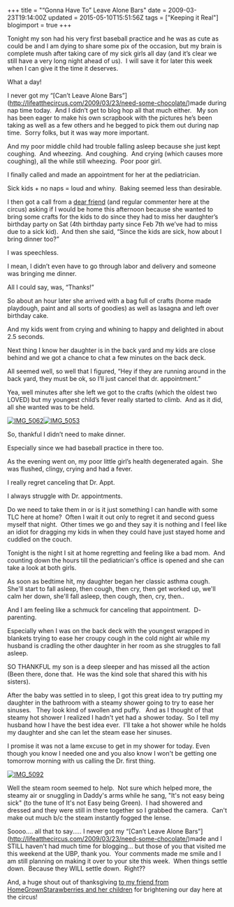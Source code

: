 +++
title = "“Gonna Have To” Leave Alone Bars"
date = 2009-03-23T19:14:00Z
updated = 2015-05-10T15:51:56Z
tags = ["Keeping it Real"]
blogimport = true 
+++

Tonight my son had his very first baseball practice and he was as cute as could be and I am dying to share some pix of the occasion, but my brain is complete mush after taking care of my sick girls all day (and it’s clear we still have a very long night ahead of us).&#160; I will save it for later this week when I can give it the time it deserves.

What a day!

I never got my “[Can’t Leave Alone Bars”] (http://lifeatthecircus.com/2009/03/23/need-some-chocolate/)made during nap time today.&#160; And I didn’t get to blog hop all that much either.&#160;&#160; My son has been eager to make his own scrapbook with the pictures he’s been taking as well as a few others and he begged to pick them out during nap time.&#160; Sorry folks, but it was way more important.

And my poor middle child had trouble falling asleep because she just kept&#160; coughing.&#160; And wheezing.&#160; And coughing.&#160; And crying (which causes more coughing), all the while still wheezing.&#160; Poor poor girl.

I finally called and made an appointment for her at the pediatrician.

Sick kids + no naps = loud and whiny.&#160; Baking seemed less than desirable.

I then got a call from a [dear friend](http://homegrownstrawberries.blogspot.com/) (and regular commenter here at the circus) asking if I would be home this afternoon because she wanted to bring some crafts for the kids to do since they had to miss her daughter’s birthday party on Sat (4th birthday party since Feb 7th we’ve had to miss due to a sick kid).&#160; And then she said, “Since the kids are sick, how about I bring dinner too?”

I was speechless.

I mean, I didn’t even have to go through labor and delivery and someone was bringing me dinner.

All I could say, was, “Thanks!”

So about an hour later she arrived with a bag full of crafts (home made playdough, paint and all sorts of goodies) as well as lasagna and left over birthday cake.

And my kids went from crying and whining to happy and delighted in about 2.5 seconds.

Next thing I know her daughter is in the back yard and my kids are close behind and we got a chance to chat a few minutes on the back deck.

All seemed well, so well that I figured, “Hey if they are running around in the back yard, they must be ok, so I’ll just cancel that dr. appointment.”

Yea, well minutes after she left we got to the crafts (which the oldest two LOVED) but my youngest child’s fever really started to climb.&#160; And as it did, all she wanted was to be held.

[![IMG_5062](https://latc.s3.amazonaws.com/wp-content/uploads/2009/03/img-5062-thumb.jpg "IMG_5062")](https://latc.s3.amazonaws.com/wp-content/uploads/2009/03/img-5062.jpg)[![IMG_5053](https://latc.s3.amazonaws.com/wp-content/uploads/2009/03/img-5053-thumb.jpg "IMG_5053")](https://latc.s3.amazonaws.com/wp-content/uploads/2009/03/img-5053.jpg)

So, thankful I didn’t need to make dinner.

Especially since we had baseball practice in there too.

As the evening went on, my poor little girl’s health degenerated again.&#160; She was flushed, clingy, crying and had a fever.

I really regret canceling that Dr. Appt.&#160; 

I always struggle with Dr. appointments.

Do we need to take them in or is it just something I can handle with some TLC here at home?&#160; Often I wait it out only to regret it and second guess myself that night.&#160; Other times we go and they say it is nothing and I feel like an idiot for dragging my kids in when they could have just stayed home and cuddled on the couch.

Tonight is the night I sit at home regretting and feeling like a bad mom.&#160; And counting down the hours till the pediatrician's office is opened and she can take a look at both girls.

As soon as bedtime hit, my daughter began her classic asthma cough.&#160; She'll start to fall asleep, then cough, then cry, then get worked up, we'll calm her down, she'll fall asleep, then cough, then, cry, then..

And I am feeling like a schmuck for canceling that appointment.&#160; D- parenting.

Especially when I was on the back deck with the youngest wrapped in blankets trying to ease her croupy cough in the cold night air while my husband is cradling the other daughter in her room as she struggles to fall asleep.

SO THANKFUL my son is a deep sleeper and has missed all the action (Been there, done that.&#160; He was the kind sole that shared this with his sisters).

After the baby was settled in to sleep, I got this great idea to try putting my daughter in the bathroom with a steamy shower going to try to ease her sinuses.&#160;&#160; They look kind of swollen and puffy.&#160;&#160; And as I thought of that steamy hot shower I realized I hadn't yet had a shower today.&#160; So I tell my husband how I have the best idea ever.&#160; I'll take a hot shower while he holds my daughter and she can let the steam ease her sinuses.

I promise it was not a lame excuse to get in my shower for today. Even though you know I needed one and you also know I won't be getting one tomorrow morning with us calling the Dr. first thing.

[![IMG_5092](https://latc.s3.amazonaws.com/wp-content/uploads/2009/03/img-5092-thumb.jpg "IMG_5092")](https://latc.s3.amazonaws.com/wp-content/uploads/2009/03/img-5092.jpg)

Well the steam room seemed to help.&#160; Not sure which helped more, the steamy air or snuggling in Daddy's arms while he sang, &quot;It's not easy being sick&quot; (to the tune of It's not Easy being Green).&#160; I had showered and dressed and they were still in there together so I grabbed the camera.&#160; Can't make out much b/c the steam instantly fogged the lense.

Soooo.... all that to say..... I never got my “[Can’t Leave Alone Bars”] (http://lifeatthecircus.com/2009/03/23/need-some-chocolate/)made and I STILL haven't had much time for blogging... but those of you that visited me this weekend at the UBP, thank you.&#160; Your comments made me smile and I am still planning on making it over to your site this week.&#160; When things settle down.&#160; Because they WILL settle down.&#160; Right??

And, a huge shout out of thanksgiving [to my friend from HomeGrownStarawberries and her children](http://homegrownstrawberries.blogspot.com/) for brightening our day here at the circus!
